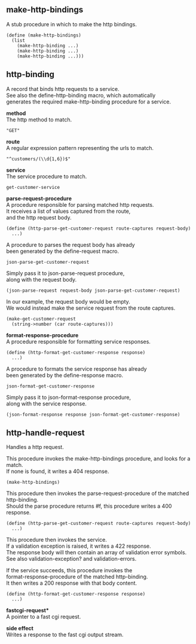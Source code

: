 
make-http-bindings
------------------
A stub procedure in which to make the http bindings.

    (define (make-http-bindings)
      (list
      	(make-http-binding ...)
      	(make-http-binding ...)
      	(make-http-binding ...)))

http-binding
------------
A record that binds http requests to a service.  
See also the define-http-binding macro, which automatically  
generates the required make-http-binding procedure for a service.

__method__  
The http method to match.

    "GET"

__route__  
A regular expression pattern representing the urls to match.

    "^customers/(\\d{1,6})$"

__service__  
The service procedure to match.

    get-customer-service

__parse-request-procedure__  
A procedure responsible for parsing matched http requests.  
It receives a list of values captured from the route,  
and the http request body.  

    (define (http-parse-get-customer-request route-captures request-body)
      ...)

A procedure to parses the request body has already  
been generated by the define-request macro.

    json-parse-get-customer-request

Simply pass it to json-parse-request procedure,  
along with the request body.

	(json-parse-request request-body json-parse-get-customer-request)

In our example, the request body would be empty.  
We would instead make the service request from the route captures.

    (make-get-customer-request
      (string->number (car route-captures)))

__format-response-procedure__  
A procedure responsible for formatting service responses.  

    (define (http-format-get-customer-response response)
      ...)

A procedure to formats the service response has already  
been generated by the define-response macro.

    json-format-get-customer-response

Simply pass it to json-format-response procedure,  
along with the service response.

    (json-format-response response json-format-get-customer-response)

http-handle-request
-------------------
Handles a http request.

This procedure invokes the make-http-bindings procedure, and looks for a match.  
If none is found, it writes a 404 response.

    (make-http-bindings)

This procedure then invokes the parse-request-procedure of the matched http-binding.  
Should the parse procedure returns #f, this procedure writes a 400 response. 

    (define (http-parse-get-customer-request route-captures request-body)
      ...)

This procedure then invokes the service.  
If a validation exception is raised, it writes a 422 response.  
The response body will then contain an array of validation error symbols.  
See also validation-exception? and validation-errors.

If the service succeeds, this procedure invokes the  
format-response-procedure of the matched http-binding.  
It then writes a 200 response with that body content.

    (define (http-format-get-customer-response response)
      ...)

__fastcgi-request*__  
A pointer to a fast cgi request.

__side effect__  
Writes a response to the fast cgi output stream.